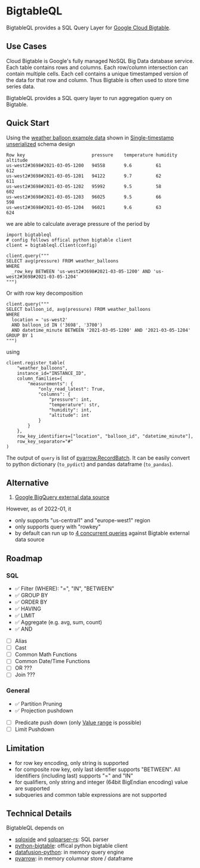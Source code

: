 # BigtableQL

BigtableQL provides a SQL Query Layer for [Google Cloud Bigtable](https://cloud.google.com/bigtable/docs).

## Use Cases

Cloud Bigtable is Google's fully managed NoSQL Big Data database service. Each table contains rows and columns. Each row/column intersection can contain multiple cells. Each cell contains a unique timestamped version of the data for that row and column. Thus Bigtable is often used to store time series data.

BigtableQL provides a SQL query layer to run aggregation query on Bigtable.

## Quick Start

Using the [weather balloon example data](https://cloud.google.com/bigtable/docs/schema-design-time-series#example-data) shown in [Single-timestamp unserialized](https://cloud.google.com/bigtable/docs/schema-design-time-series#unserialized) schema design

```
Row key                         pressure    temperature humidity    altitude
us-west2#3698#2021-03-05-1200   94558       9.6         61          612
us-west2#3698#2021-03-05-1201   94122       9.7         62          611
us-west2#3698#2021-03-05-1202   95992       9.5         58          602
us-west2#3698#2021-03-05-1203   96025       9.5         66          598
us-west2#3698#2021-03-05-1204   96021       9.6         63          624
```

we are able to calculate average pressure of the period by

```
import bigtableql
# config follows offical python bigtable client
client = bigtableql.Client(config)

client.query("""
SELECT avg(pressure) FROM weather_balloons
WHERE
  _row_key BETWEEN 'us-west2#3698#2021-03-05-1200' AND 'us-west2#3698#2021-03-05-1204'
""")
```

Or with row key decomposition

```
client.query("""
SELECT balloon_id, avg(pressure) FROM weather_balloons
WHERE
  location = 'us-west2'
  AND balloon_id IN ('3698', '3700')
  AND datetime_minute BETWEEN '2021-03-05-1200' AND '2021-03-05-1204'
GROUP BY 1
""")
```

using

```
client.register_table(
    "weather_balloons",
    instance_id="INSTANCE_ID",
    column_families={
        "measurements": {
            "only_read_latest": True,
            "columns": {
                "pressure": int,
                "temperature": str,
                "humidity": int,
                "altitude": int
            }
        }
    },
    row_key_identifiers=["location", "balloon_id", "datetime_minute"],
    row_key_separator="#"
)
```

The output of `query` is list of [pyarrow.RecordBatch](https://arrow.apache.org/docs/python/generated/pyarrow.RecordBatch.html#pyarrow.RecordBatch.from_pydict). It can be easily convert to python dictionary (`to_pydict`) and pandas dataframe (`to_pandas`).

## Alternative

1. [Google BigQuery external data source](https://cloud.google.com/bigquery/external-data-bigtable)

However, as of 2022-01, it
- only supports "us-central1" and "europe-west1" region
- only supports query with "rowkey"
- by default can run up to [4 concurrent queries](https://cloud.google.com/bigquery/quotas) against Bigtable external data source

## Roadmap

### SQL

- ✅ Filter (WHERE): "=", "IN", "BETWEEN"
- ✅ GROUP BY
- ✅ ORDER BY
- ✅ HAVING
- ✅ LIMIT
- ✅ Aggregate (e.g. avg, sum, count)
- ✅ AND
- [ ] Alias
- [ ] Cast
- [ ] Common Math Functions
- [ ] Common Date/Time Functions
- [ ] OR ???
- [ ] Join ???

### General

- ✅ Partition Pruning
- ✅ Projection pushdown
- [ ] Predicate push down (only [Value range](https://cloud.google.com/bigtable/docs/using-filters#value-range) is possible)
- [ ] Limit Pushdown

## Limitation

- for row key encoding, only string is supported
- for composite row key, only last identifier supports "BETWEEN". All identifiers (including last) supports "=" and "IN"
- for qualifiers, only string and integer (64bit BigEndian encoding) value are supported
- subqueries and common table expressions are not supported

## Technical Details

BigtableQL depends on
- [sqloxide](https://github.com/wseaton/sqloxide) and [sqlparser-rs](https://github.com/sqlparser-rs/sqlparser-rs): SQL parser
- [python-bigtable](https://github.com/googleapis/python-bigtable): offical python bigtable client
- [datafusion-python](https://github.com/datafusion-contrib/datafusion-python): in memory query engine
- [pyarrow](https://github.com/apache/arrow/tree/master/python): in memory columnar store / dataframe
